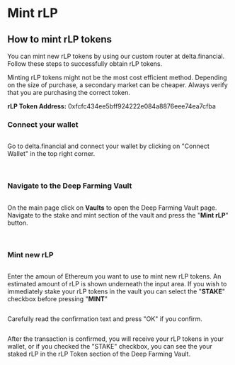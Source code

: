 # Mint rLP

## How to mint rLP tokens <a href="#how-to-mint-rlp-tokens" id="how-to-mint-rlp-tokens"></a>

You can mint new rLP tokens by using our custom router at delta.financial. Follow these steps to successfully obtain rLP tokens.

Minting rLP tokens might not be the most cost efficient method. Depending on the size of purchase, a secondary market can be cheaper. Always verify that you are purchasing the correct token.

**rLP Token Address:** 0xfcfc434ee5bff924222e084a8876eee74ea7cfba

### Connect your wallet <a href="#connect-your-wallet" id="connect-your-wallet"></a>

<figure><img src="https://web.archive.org/web/20210921201422im_/https://gblobscdn.gitbook.com/assets%2F-MWZptP2x2EQRB4un4qd%2F-MWpoMviD5jAuq-y07SE%2F-MWpsistczOQ2Bd2VpxT%2Fimage.png?alt=media&#x26;token=2fab32b1-72bb-4064-8d61-972ec9572d5d" alt=""><figcaption></figcaption></figure>

Go to delta.financial and connect your wallet by clicking on "Connect Wallet" in the top right corner.

​

### Navigate to the Deep Farming Vault <a href="#navigate-to-the-deep-farming-vault" id="navigate-to-the-deep-farming-vault"></a>

<figure><img src="https://web.archive.org/web/20210921201422im_/https://gblobscdn.gitbook.com/assets%2F-MWZptP2x2EQRB4un4qd%2F-MWpoMviD5jAuq-y07SE%2F-MWpubUEHok0yFjNbTJg%2Fbig%20interface%20final.png?alt=media&#x26;token=024d78ba-cc88-4f35-a9fb-8b327853bd74" alt=""><figcaption></figcaption></figure>

On the main page click on **Vaults** to open the Deep Farming Vault page. Navigate to the stake and mint section of the vault and press the "**Mint rLP**" button.

​

### Mint new rLP <a href="#mint-new-rlp" id="mint-new-rlp"></a>

<figure><img src="https://web.archive.org/web/20210921201422im_/https://gblobscdn.gitbook.com/assets%2F-MWZptP2x2EQRB4un4qd%2F-MWpoMviD5jAuq-y07SE%2F-MWpwdIcuuNCBvfcZeN4%2Fmint%20rlp.png?alt=media&#x26;token=7306f38b-219b-4ec0-9d20-7db9323a8fa8" alt=""><figcaption></figcaption></figure>

Enter the amoun of Ethereum you want to use to mint new rLP tokens. An estimated amount of rLP is shown underneath the input area. If you wish to immediately stake your rLP tokens in the vault you can select the "**STAKE**" checkbox before pressing "**MINT**"

<figure><img src="https://web.archive.org/web/20210921201422im_/https://gblobscdn.gitbook.com/assets%2F-MWZptP2x2EQRB4un4qd%2F-MWpoMviD5jAuq-y07SE%2F-MWpxIWgMDQ1TBncSvcA%2Fimage.png?alt=media&#x26;token=f5eeaf6e-ddfa-4475-867d-c365abfefd67" alt=""><figcaption></figcaption></figure>

Carefully read the confirmation text and press "OK" if you confirm.

<figure><img src="https://web.archive.org/web/20210921201422im_/https://gblobscdn.gitbook.com/assets%2F-MWZptP2x2EQRB4un4qd%2F-MWpoMviD5jAuq-y07SE%2F-MWpxXxrVh8JRx8SKZNM%2Fimage.png?alt=media&#x26;token=3d29122c-b317-45bc-8d22-a7bc0c14a166" alt=""><figcaption></figcaption></figure>

After the transaction is confirmed, you will receive your rLP tokens in your wallet, or if you checked the "STAKE" checkbox, you can see the your staked rLP in the rLP Token section of the Deep Farming Vault.

​
